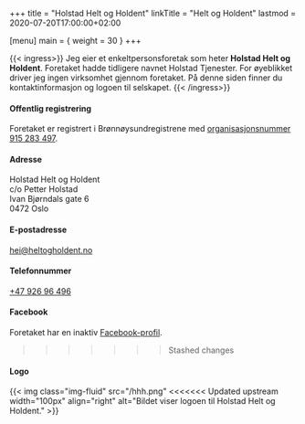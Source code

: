 +++
title = "Holstad Helt og Holdent"
linkTitle = "Helt og Holdent"
lastmod = 2020-07-20T17:00:00+02:00

[menu]
main = { weight = 30 }
+++

{{< ingress>}}
Jeg eier et enkeltpersonsforetak som heter **Holstad Helt og Holdent**.
Foretaket hadde tidligere navnet Holstad Tjenester. For øyeblikket driver jeg
ingen virksomhet gjennom foretaket. På denne siden finner du
kontaktinformasjon og logoen til selskapet.
{{< /ingress>}}

#### Offentlig registrering

Foretaket er registrert i Brønnøysundregistrene med [organisasjonsnummer 915&nbsp;283&nbsp;497](https://w2.brreg.no/enhet/sok/detalj.jsp?orgnr=915283497).


#### Adresse
Holstad Helt og Holdent  
c/o Petter Holstad  
Ivan Bjørndals gate 6  
0472 Oslo

#### E-postadresse
[hei@heltogholdent.no](mailto:hei@heltogholdent.no)

#### Telefonnummer
[+47&nbsp;926&nbsp;96&nbsp;496](tel:+4792696496)

#### Facebook
Foretaket har en inaktiv [Facebook-profil][facebook].
>>>>>>> Stashed changes

#### Logo

{{< img
    class="img-fluid"
    src="/hhh.png"
<<<<<<< Updated upstream
    width="100px"
    align="right"
    alt="Bildet viser logoen til Holstad Helt og Holdent."
    >}}

[facebook]: https://www.facebook.com/holstadheltogholdent/
